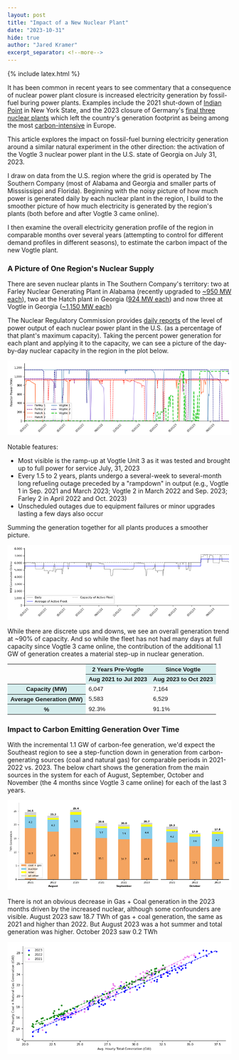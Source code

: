 ```yaml
---
layout: post
title: "Impact of a New Nuclear Plant"
date: "2023-10-31"
hide: true
author: "Jared Kramer"
excerpt_separator: <!--more-->
---
```


<head>
  {% include latex.html %}
</head>

It has been common in recent years to see commentary that a consequence of nuclear power plant closure is increased electricity generation by fossil-fuel buring power plants.  Examples include the 2021 shut-down of [Indian Point](https://www.nytimes.com/2021/04/12/nyregion/indian-point-power-plant-closing.html) in New York State, and the 2023 closure of Germany's [final three nuclear plants](https://www.theguardian.com/environment/2023/apr/15/germany-last-three-nuclear-power-stations-to-shut-this-weekend) which left the country's generation footprint as being among the most [carbon-intensive](https://www.washingtonpost.com/opinions/2023/05/10/germany-end-nuclear-cost-climate-health/) in Europe.

This article explores the impact on fossil-fuel burning electricity generation around a similar natural experiment in the other direction: the activation of the Vogtle 3 nuclear power plant in the U.S. state of Georgia on July 31, 2023.  

I draw on data from the U.S. region where the grid is operated by The Southern Company (most of Alabama and Georgia and smaller parts of Misssissippi and Florida).  Beginning with the noisy picture of how much power is generated daily by each nuclear plant in the region, I build to the smoother picture of how much electricity is generated by the region's plants (both before and after Vogtle 3 came online).  

I then examine the overall electricity generation profile of the region in comparable months over several years (attempting to control for different demand profiles in different seasons), to estimate the carbon impact of the new Vogtle plant.

<!--more-->

### A Picture of One Region's Nuclear Supply

There are seven nuclear plants in The Southern Company's territory: two at Farley Nuclear Generating Plant in Alabama (recently upgraded to [~950 MW each](https://www.nrc.gov/docs/ML2035/ML20351A176.pdf)), two at the Hatch plant in Georgia ([924 MW each](https://www.georgiapower.com/company/energy-industry/generating-plants/plant-hatch.html)) and now three at Vogtle in Georgia ([~1,150 MW each](https://www.georgiapower.com/company/energy-industry/generating-plants/plant-vogtle.html)) 

The Nuclear Regulatory Commission provides [daily reports](https://www.nrc.gov/reading-rm/doc-collections/event-status/reactor-status/index.html) of the level of power output of each nuclear power plant in the U.S. (as a percentage of that plant's maximum capacity).  Taking the percent power generation for each plant and applying it to the capacity, we can see a picture of the day-by-day nuclear capacity in the region in the plot below.

![Daily 2022-2023](/assets/images/post9_2022_2023_single_plants.png)

Notable features: 

- Most visible is the ramp-up at Vogtle Unit 3 as it was tested and brought up to full power for service July, 31, 2023
- Every 1.5 to 2 years, plants undergo a several-week to several-month long refueling outage preceded by a "rampdown" in output (e.g., Vogtle 1 in Sep. 2021 and March 2023; Vogtle 2 in March 2022 and Sep. 2023; Farley 2 in April 2022 and Oct. 2023)
- Unscheduled outages due to equipment failures or minor upgrades lasting a few days also occur

Summing the generation together for all plants produces a smoother picture. 

![Aggregate 2022-2023](/assets/images/post9_2022_2023_aggregate.png)

While there are discrete ups and downs, we see an overall generation trend at ~90% of capacity.   And so while the fleet has not had many days at full capacity since Vogtle 3 came online, the contribution of the additional 1.1 GW of generation creates a material step-up in nuclear generation. 

<STYLE TYPE="text/css">
<!--
TH{font-family: Arial; font-size: 10pt}
TD{font-family: Arial; font-size: 10pt}
--->
</STYLE>
<table>
    <tr>
        <td rowspan="2"></td>
        <th colspan="1" scope ="colgroup" style="background-color: #D6EEEE">2 Years Pre-Vogtle</th>
        <th colspan="1" scope ="colgroup" style="background-color: #D6EEEE">Since Vogtle</th>
    </tr>
    <tr>
        <th scope="col" style="background-color: #D6EEEE">Aug 2021 to Jul 2023</th> 
        <th scope="col" style="background-color: #D6EEEE">Aug 2023 to Oct 2023</th>
    </tr>
    <tr>
        <th scope="row" style="background-color: #D6EEEE">Capacity (MW)</th> 
        <td>6,047</td><td>7,164</td>
    </tr>
    <tr>
        <th scope="row" style="background-color: #D6EEEE">Average Generation (MW)</th> 
        <td>5,583</td><td>6,529</td>
    </tr>
    <tr>
        <th scope="row" style="background-color: #D6EEEE">%</th> 
        <td>92.3%</td><td>91.1%</td>
    </tr>
</table>

### Impact to Carbon Emitting Generation Over Time


With the incremental 1.1 GW of carbon-fee generation, we'd expect the Southeast region to see a step-function down in generation from carbon-generating sources (coal and natural gas) for comparable periods in 2021-2022 vs. 2023.  The below chart shows the generation from the main sources in the system for each of August, September, October and November (the 4 months since Vogtle 3 came online) for each of the last 3 years. 

![Bars by Month 2021-2023](/assets/images/post9_monthbars.png)

There is not an obvious decrease in Gas + Coal generation in the 2023 months driven by the increased nuclear, although some confounders are visible.  August 2023 saw 18.7 TWh of gas + coal generation, the same as 2021 and higher than 2022.   But August 2023 was a hot summer and total generation was higher.  October 2023 saw 0.2 TWh 

![Linear Regression 2021-2023](/assets/images/post9_linreg.png)

